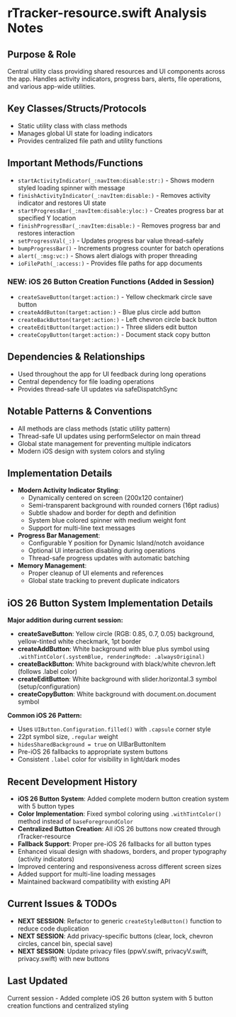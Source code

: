 # rTracker-resource.swift Analysis Notes

## Purpose & Role
Central utility class providing shared resources and UI components across the app. Handles activity indicators, progress bars, alerts, file operations, and various app-wide utilities.

## Key Classes/Structs/Protocols
- Static utility class with class methods
- Manages global UI state for loading indicators
- Provides centralized file path and utility functions

## Important Methods/Functions
- `startActivityIndicator(_:navItem:disable:str:)` - Shows modern styled loading spinner with message
- `finishActivityIndicator(_:navItem:disable:)` - Removes activity indicator and restores UI state
- `startProgressBar(_:navItem:disable:yloc:)` - Creates progress bar at specified Y location
- `finishProgressBar(_:navItem:disable:)` - Removes progress bar and restores interaction
- `setProgressVal(_:)` - Updates progress bar value thread-safely
- `bumpProgressBar()` - Increments progress counter for batch operations
- `alert(_:msg:vc:)` - Shows alert dialogs with proper threading
- `ioFilePath(_:access:)` - Provides file paths for app documents

### NEW: iOS 26 Button Creation Functions (Added in Session)
- `createSaveButton(target:action:)` - Yellow checkmark circle save button
- `createAddButton(target:action:)` - Blue plus circle add button
- `createBackButton(target:action:)` - Left chevron circle back button
- `createEditButton(target:action:)` - Three sliders edit button
- `createCopyButton(target:action:)` - Document stack copy button

## Dependencies & Relationships
- Used throughout the app for UI feedback during long operations
- Central dependency for file loading operations
- Provides thread-safe UI updates via safeDispatchSync

## Notable Patterns & Conventions
- All methods are class methods (static utility pattern)
- Thread-safe UI updates using performSelector on main thread
- Global state management for preventing multiple indicators
- Modern iOS design with system colors and styling

## Implementation Details
- **Modern Activity Indicator Styling**:
  - Dynamically centered on screen (200x120 container)
  - Semi-transparent background with rounded corners (16pt radius)
  - Subtle shadow and border for depth and definition
  - System blue colored spinner with medium weight font
  - Support for multi-line text messages
- **Progress Bar Management**:
  - Configurable Y position for Dynamic Island/notch avoidance
  - Optional UI interaction disabling during operations
  - Thread-safe progress updates with automatic batching
- **Memory Management**:
  - Proper cleanup of UI elements and references
  - Global state tracking to prevent duplicate indicators

## iOS 26 Button System Implementation Details
**Major addition during current session:**
- **createSaveButton**: Yellow circle (RGB: 0.85, 0.7, 0.05) background, yellow-tinted white checkmark, 1pt border
- **createAddButton**: White background with blue plus symbol using `.withTintColor(.systemBlue, renderingMode: .alwaysOriginal)`
- **createBackButton**: White background with black/white chevron.left (follows .label color)
- **createEditButton**: White background with slider.horizontal.3 symbol (setup/configuration)
- **createCopyButton**: White background with document.on.document symbol

**Common iOS 26 Pattern:**
- Uses `UIButton.Configuration.filled()` with `.capsule` corner style
- 22pt symbol size, `.regular` weight
- `hidesSharedBackground = true` on UIBarButtonItem
- Pre-iOS 26 fallbacks to appropriate system buttons
- Consistent `.label` color for visibility in light/dark modes

## Recent Development History
- **iOS 26 Button System**: Added complete modern button creation system with 5 button types
- **Color Implementation**: Fixed symbol coloring using `.withTintColor()` method instead of `baseForegroundColor`
- **Centralized Button Creation**: All iOS 26 buttons now created through rTracker-resource
- **Fallback Support**: Proper pre-iOS 26 fallbacks for all button types
- Enhanced visual design with shadows, borders, and proper typography (activity indicators)
- Improved centering and responsiveness across different screen sizes
- Added support for multi-line loading messages
- Maintained backward compatibility with existing API

## Current Issues & TODOs
- **NEXT SESSION**: Refactor to generic `createStyledButton()` function to reduce code duplication
- **NEXT SESSION**: Add privacy-specific buttons (clear, lock, chevron circles, cancel bin, special save)
- **NEXT SESSION**: Update privacy files (ppwV.swift, privacyV.swift, privacy.swift) with new buttons

## Last Updated
Current session - Added complete iOS 26 button system with 5 button creation functions and centralized styling
